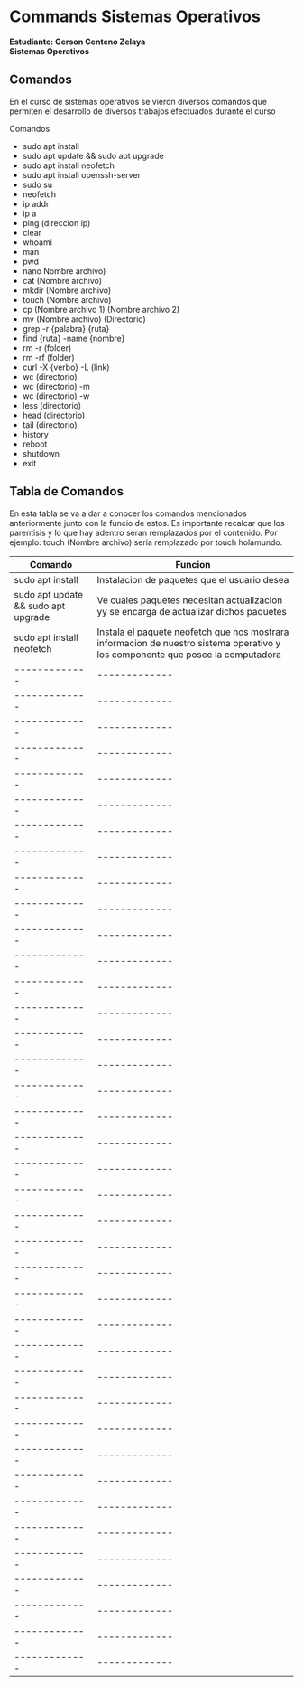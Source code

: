 # Commands Sistemas Operativos
**Estudiante: Gerson Centeno Zelaya <br />
Sistemas Operativos**

## Comandos

En el curso de sistemas operativos se vieron diversos comandos que permiten el desarrollo de diversos trabajos efectuados durante el curso

Comandos <br />

* sudo apt install
* sudo apt update && sudo apt upgrade
* sudo apt install neofetch
* sudo apt install openssh-server
* sudo su
* neofetch
* ip addr
* ip a
* ping (direccion ip)
* clear
* whoami
* man
* pwd
* nano Nombre archivo) 
* cat (Nombre archivo) 
* mkdir (Nombre archivo) 
* touch (Nombre archivo) 
* cp (Nombre archivo 1)  (Nombre archivo 2) 
* mv (Nombre archivo)  (Directorio) 
* grep -r {palabra} {ruta}
* find {ruta} -name {nombre}
* rm -r (folder)
* rm -rf (folder)
* curl -X {verbo} -L (link)
* wc (directorio)
* wc (directorio) -m
* wc (directorio) -w
* less (directorio)
* head (directorio)
* tail (directorio) 
* history
* reboot
* shutdown
* exit

## Tabla de Comandos
En esta tabla se va a dar a conocer los comandos mencionados anteriormente junto con la funcio de estos. Es importante recalcar que los parentisis y lo que hay adentro seran remplazados por el contenido. Por ejemplo: touch (Nombre archivo) seria remplazado por touch holamundo.

| Comando | Funcion | 
| ------------- | ------------- |
| sudo apt install  | Instalacion de paquetes que el usuario desea  |
| sudo apt update && sudo apt upgrade  | Ve cuales paquetes necesitan actualizacion yy se encarga de actualizar dichos paquetes   |
| sudo apt install neofetch | Instala el paquete neofetch que nos mostrara informacion de nuestro sistema operativo y los componente que posee la computadora | 
| ------------- | ------------- |
| ------------- | ------------- |
| ------------- | ------------- |
| ------------- | ------------- |
| ------------- | ------------- |
| ------------- | ------------- |
| ------------- | ------------- |
| ------------- | ------------- |
| ------------- | ------------- |
| ------------- | ------------- |
| ------------- | ------------- |
| ------------- | ------------- |
| ------------- | ------------- |
| ------------- | ------------- |
| ------------- | ------------- |
| ------------- | ------------- |
| ------------- | ------------- |
| ------------- | ------------- |
| ------------- | ------------- |
| ------------- | ------------- |
| ------------- | ------------- |
| ------------- | ------------- |
| ------------- | ------------- |
| ------------- | ------------- |
| ------------- | ------------- |
| ------------- | ------------- |
| ------------- | ------------- |
| ------------- | ------------- |
| ------------- | ------------- |
| ------------- | ------------- |
| ------------- | ------------- |
| ------------- | ------------- |
| ------------- | ------------- |
| ------------- | ------------- |
| ------------- | ------------- |
| ------------- | ------------- |
| ------------- | ------------- |
| ------------- | ------------- |
| ------------- | ------------- |
